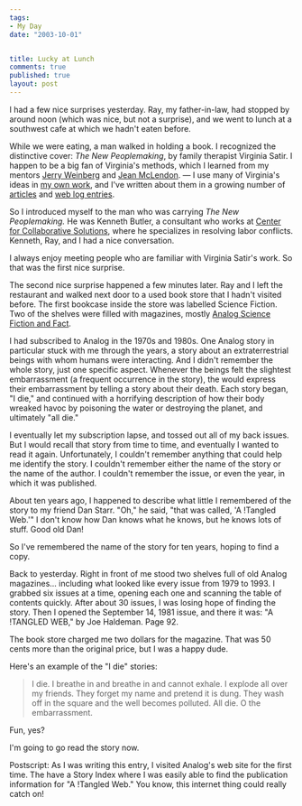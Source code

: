 ```yaml
--- 
tags:
- My Day
date: "2003-10-01"


title: Lucky at Lunch
comments: true
published: true
layout: post
---
```


<p> I had a few nice surprises yesterday. Ray, my father-in-law, had stopped by around noon (which was nice, but not a surprise), and we went to lunch at a southwest cafe at which we hadn't eaten before. </p>
<p> While we were eating, a man walked in holding a book. I recognized the distinctive cover:  <em>The New Peoplemaking</em>,  by family therapist Virginia Satir. I happen to be a big fan of Virginia's methods, which I learned from my mentors <a href="http://www.geraldmweinberg.com">Jerry Weinberg</a> and <a href="http://www.satirsystems.com/">Jean McLendon</a>. &#8212; I use many of Virginia's ideas in <a href="http://www.dhemery.com">my own work</a>, and I've written about them in a growing number of <a href="http://www.dhemery.com/articles.html">articles</a> and <a href="http://www.dhemery.com/journal">web log entries</a>. </p>
<p> So I introduced myself to the man who was carrying <em>The New Peoplemaking.</em> He was Kenneth Butler, a consultant who works at <a href="http://www.ccscenter.org">Center for Collaborative Solutions</a>, where he specializes in resolving labor conflicts. Kenneth, Ray, and I had a nice conversation. </p>
<p> I always enjoy meeting people who are familiar with Virginia Satir's work. So that was the first nice surprise. </p>
<p> The second nice surprise happened a few minutes later. Ray and I left the restaurant and walked next door to a used book store that I hadn't visited before. The first bookcase inside the store was labelled Science Fiction. Two of the shelves were filled with magazines, mostly <a href="http://www.analogsf.com">Analog Science Fiction and Fact</a>. </p>
<p> I had subscribed to Analog in the 1970s and 1980s. One Analog story in particular stuck with me through the years, a story about an extraterrestrial beings with whom humans were interacting. And I didn't remember the whole story, just one specific aspect. Whenever the beings felt the slightest embarrassment (a frequent occurrence in the story), the would express their embarrassment by telling a story about their death. Each story began, "I die," and continued with a horrifying description of how their body wreaked havoc by poisoning the water or destroying the planet, and ultimately "all die." </p>
<p> I eventually let my subscription lapse, and tossed out all of my back issues. But I would recall that story from time to time, and eventually I wanted to read it again. Unfortunately, I couldn't remember anything that could help me identify the story. I couldn't remember either the name of the story or the name of the author. I couldn't remember the issue, or even the year, in which it was published. </p>
<p> About ten years ago, I happened to describe what little I remembered of the story to my friend Dan Starr. "Oh," he said, "that was called, 'A !Tangled Web.'" I don't know how Dan knows what he knows, but he knows lots of stuff. Good old Dan! </p>
<p> So I've remembered the name of the story for ten years, hoping to find a copy. </p>
<p> Back to yesterday. Right in front of me stood two shelves full of old Analog magazines... including what looked like every issue from 1979 to 1993. I grabbed six issues at a time, opening each one and scanning the table of contents quickly. After about 30 issues, I was losing hope of finding the story. Then I opened the September 14, 1981 issue, and there it was: "A !TANGLED WEB," by Joe Haldeman. Page 92. </p>
<p> The book store charged me two dollars for the magazine. That was 50 cents more than the original price, but I was a happy dude. </p>
<p> Here's an example of the "I die" stories: </p>
<blockquote>
<p> I die. I breathe in and breathe in and cannot exhale. I explode all over my friends. They forget my name and pretend it is dung. They wash off in the square and the well becomes polluted. All die. O the embarrassment. </p>
</blockquote>
<p> Fun, yes? </p>
<p> I'm going to go read the story now. </p>
<p> Postscript: As I was writing this entry, I visited Analog's web site for the first time. The have a Story Index where I was easily able to find the publication information for "A !Tangled Web." You know, this internet thing could really catch on! </p>
